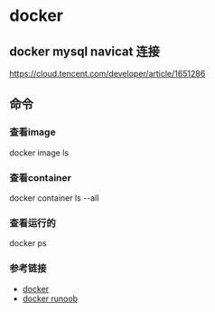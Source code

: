 # docker

## docker mysql navicat 连接
https://cloud.tencent.com/developer/article/1651286
## 命令
### 查看image
docker image ls

### 查看container
docker container ls --all

### 查看运行的
docker ps

### 参考链接
- [docker](https://docs.docker.com/storage/)
- [docker runoob](https://www.runoob.com/docker/docker-install-mongodb.html)
